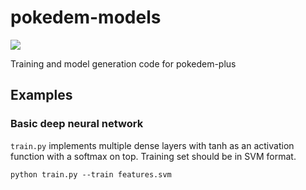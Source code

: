 # pokedem-models 

![](https://travis-ci.com/Remper/pokedem-models.svg?branch=master&token=QTsnxbPSaywz8CsQ1xCH)

Training and model generation code for pokedem-plus

## Examples

### Basic deep neural network

```train.py``` implements multiple dense layers with tanh as an activation
function with a softmax on top. Training set should be in SVM format.

```
python train.py --train features.svm
```